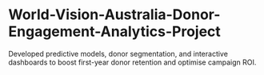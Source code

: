 # World-Vision-Australia-Donor-Engagement-Analytics-Project
Developed predictive models, donor segmentation, and interactive dashboards to boost first-year donor retention and optimise campaign ROI.
